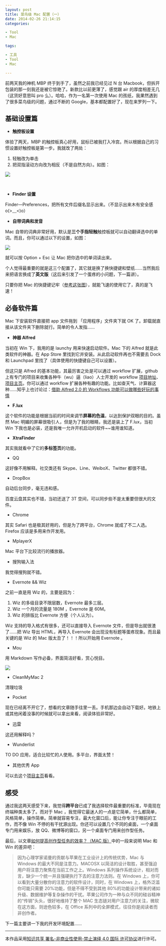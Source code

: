 ```yaml
---
layout: post
title: 菜鸟级 Mac 配置（一）
date: 2014-02-26 21:14:15
categories:

- Tool
- Mac

tags:

- 工具
- Tool
- Mac

---
```


前两天我的神机 MBP 终于到手了，虽然之前我已经见过 N 台 Macbook，但拆开包装的那一刻我还是被它惊艳了。新款比以前更薄了，感觉跟 air 的厚度相差无几（这货好意思叫 pro 么）。哈哈，作为一名第一次使用 Mac 的孩纸，我果然遇到了很多菜鸟级的问题，通过不断的 Google，基本都配置好了，现在来罗列一下。

## 基础设置篇

- **触控板设置**

体验了两天，MBP 的触控板真心好用，鼠标已被我打入冷宫。所以根据自己的习惯设置好触控板是第一步。我就改了两处：

1.  轻触改为单击
2.  把双指滚动方向改为相反（不是自然方向）。如图：

![][1]

</br>

- **Finder 设置**

Finder—Preferences，把所有文件后缀名显示出来。（不显示出来木有安全感 o(>﹏<)o）

<!-- more -->

- **自带词典和发音**

Mac 自带的词典非常好用，默认是**三个手指轻触**触控板就可以自动翻译选中的单词。而且，你可以通过以下的设置，如图：

![][2]

就可以按 Option + Esc 让 Mac 把你选中的单词读出来。

个人觉得最重要的就是这三个配置了，其它就是换了换快捷键和壁纸……当然我后来把语言换成了**英文版**（这后来引发了一个蛋疼的小问题，下一篇讲）。

只要你把 Mac 的快捷键记牢（[参考这张图](https://geekpluxblog.oss-cn-hongkong.aliyuncs.com/mac-shortcuts.png)），就能飞速的使用它了，真的是飞速！

## 必备软件篇

Mac 下安装软件直接把 app 文件拖到 「应用程序」文件夹下就 OK 了。卸载就直接从该文件夹下删除就行。简单的令人发指……

- **神器 Alfred**

当初在 Win 下，我用的是 launchy 用来快速启动软件。Mac 下的 Alfred 就是此类软件的神器。在 App Store 里找到它并安装。从此启动软件再也不需要去 Dock 和 Launchpad 里找了（具体使用的快捷键自己可以设置）。

但这只是 Alfred 的基本功能，其最厉害之处是可以通过 workflow 扩展，github 上有专门的项目来收集各种牛（wu）逼（liao）人士开发的 workflow [项目地址](https://github.com/hzlzh/AlfredWorkflow.com)、[项目主页](http://www.alfredworkflow.com/)。你可以通过 workflow 扩展各种有趣的功能。比如查天气、计算器这种……知乎上也讨论过：[借助 Alfred 2.0 的 Workflows 功能可以做哪些好玩的事情](http://www.zhihu.com/question/20656680)

- **F.lux**

这个软件的功能是根据当前的时间来调节**屏幕的色温**，以达到保护双眼的目的。虽然 Mac 明媚的屏幕很吸引人，但是为了我的眼睛，我还是装上了 F.lux，当初 Win 下我也是必装，还是我唯一允许开机启动的软件~~谁用谁知道。

- **XtraFinder**

其实我就看中了它的**多标签页**的功能。

- QQ

这好像不用解释。社交类还有 Skype、Line、WeiboX、Twitter 都很不错。

- DropBox

自动后台同步，毫无违和感。

百度云盘其实也不错，当初还送了 3T 空间，可以同步些不是太重要但很大的文件。

- Chrome

其实 Safari 也是极其好用的，但是为了跨平台，Chrome 就成了不二人选。Firefox 应该是多用来作开发用。

- MplayerX

Mac 平台下比较流行的播放器。

- 搜狗输入法

我觉得搜狗就不错。

- Evernote && Wiz

之前一直是用 Wiz 的，主要是因为：

1.  Wiz 的多级目录不限层数，Evernote 最多三层。
2.  Wiz 一个月的流量是 180M ，Evernote 是 60M。
3.  Wiz 的排版比 Evernote 方便（个人认为）。

Wiz 支持的导入格式有很多，还可以直接导入 Evernote 文件，但是导出就很渣了……把 Wiz 导出 HTML，再导入 Evernote 会出现没有标题等蛋疼现象。而且最关键的是 Wiz 的 Mac 版太丑了！！！所以开始用 Evernote 。

- Mou

用 Markdown 写作必备，界面简洁好看，赏心悦目。

![][3]

- CleanMyMac 2

清理垃圾

- Pocket

现在已经离不开它了，想看的文章随手往里一丢。手机那边会自动下载好。地铁上或其他闲着没事的时候就可以拿出来看，阅读体验非常好。

- 迅雷

这还用解释吗？

- Wunderlist

TO DO 应用，适合比较忙的人使用。多平台，界面太赞！

- 其他优秀 App

可以去这个[项目主页](https://github.com/hzlzh/Best-App)看看。

## 感受

通过我这两天感受下来，我觉得**跨平台**已成了我选择软件最重要的标准，毕竟现在终端种类太多了。而对于 Mac ，我觉得它最迷人的一点是它简单，什么都简单，风格简单，操作简单。简单就容易专注，最大化窗口后，能让你专注于眼前的工作，而不像 Win 不停的有干扰源出现。你还可以设置几个不同的桌面，一个桌面专门用来娱乐，放 QQ、微博等的窗口，另一个桌面专门用来创作型任务。

最后，以文章[如何提高创作型任务的效率？（MAC 版）](http://www.yangzhiping.com/psy/mac.html)中的一段来说明 Mac 和 Win 的差异吧：

> 因为心理学家诺曼的贡献与苹果在工业设计上的传统优势，Mac 与 Windows 的最大不同是注意力。MACOSX 以简洁的设计取胜，甚至强迫用户将注意力聚焦在当前工作之上。Windows 系列操作系统设计，相对而言，缺少一个统一并且强硬执行下去的注意力法则。在 Windows 上，你可以看到大量分散你的注意力的软件设计，同时，在 Windows 上，格外泛滥你可能只需要 20%功能，但是不得不受到其他 80%的功能设计带来的诸如升级、数据维护等复杂操作的干扰。苹果公司作为一种与众不同的硅谷精神的“传销”头头，很好地维持了整个 MAC 生态链对用户注意力的关注，微软在这方面，则逊色较多，在 Office 系列中的全屏模式，往往你是阅读者而非创作者。

下一篇主要讲一下我的开发环境配置……

---

本作品采用[知识共享 署名-非商业性使用-禁止演绎 4.0 国际 许可协议](http://creativecommons.org/licenses/by-nc-nd/4.0/)进行许可。

[1]: https://geekpluxblog.oss-cn-hongkong.aliyuncs.com/mac-config1.png
[2]: https://geekpluxblog.oss-cn-hongkong.aliyuncs.com/mac-config2.png
[3]: https://geekpluxblog.oss-cn-hongkong.aliyuncs.com/mac-config3.png
